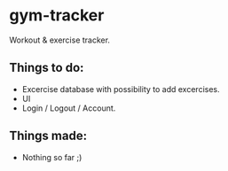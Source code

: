 # gym-tracker
Workout &amp; exercise tracker.

## Things to do:
- Excercise database with possibility to add excercises.
- UI
- Login / Logout / Account.

## Things made:
- Nothing so far ;)
